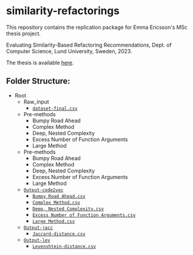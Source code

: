 # similarity-refactorings

This repository contains the replication package for Emma Ericsson's MSc thesis project.

Evaluating Similarity-Based Refactoring Recommendations, Dept. of Computer Science, Lund University, Sweden, 2023.

The thesis is available [here](https://lup.lub.lu.se/student-papers/search/publication/9141087).


## Folder Structure:
- Root
  - Raw_input
    - [`dataset-final.csv`](dataset-final.csv)
  - Pre-methods
    - Bumpy Road Ahead
    - Complex Method
    - Deep, Nested Complexity
    - Excess Number of Function Arguments
    - Large Method
  - Pre-methods
    - Bumpy Road Ahead
    - Complex Method
    - Deep, Nested Complexity
    - Excess Number of Function Arguments
    - Large Method
  - [`Output-code2vec`](../Output-code2vec)
    - [`Bumpy Road Ahead.csv`](../Output-code2vec/Bumpy%20Road%20Ahead.csv)
    - [`Complex Method.csv`](../Output-code2vec/Complex%20Method.csv)
    - [`Deep, Nested Complexity.csv`](../Output-code2vec/Deep,%20Nested%20Complexity.csv)
    - [`Excess Number of Function Arguments.csv`](../Output-code2vec/Excess%20Number%20of%20Function%20Arguments.csv)
    - [`Large Method.csv`](../Output-code2vec/Large%20Method.csv)
  - [`Output-jacc`](../Output-jacc)
    - [`Jaccard-distance.csv`](../Output-jacc/Jaccard-distance.csv)
  - [`Output-lev`](../Output-lev)
    - [`Levenshtein-distance.csv`](../Output-lev/Levenshtein-distance.csv)

